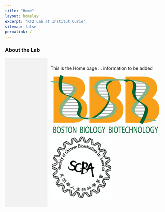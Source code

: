 ```yaml
---
title: "Home"
layout: homelay
excerpt: "RT2 Lab at Institut Curie"
sitemap: false
permalink: /
---
```


### About the Lab

<div style="display: flex; flex-direction: row;">
  <div style="flex-basis: 25%; background-color: #f2f2f2; padding: 10px;">
   
  <!-- Left section content goes here -->

  </div>
 
  <div style="flex-basis: 75%; padding: 10px;">
    <!-- Right section content goes here -->

  This is the Home page ... information to be added 

  ![logo image 1](images/logo/bbb_logo_yl_xl_v1.jpg)
  ![logo image 2](images/logo/screen_shot_2018-02-19_at_10.50.36_am_0.png)
  <!---
  <img src="images/logo/bbb_logo_yl_xl_v1.jpg" alt="logo example 2" width="500" height="500">
  <img src="images/logo/bbb_logo_yl_xl_v1.jpg" alt="logo example 3" style="width:50%;height:50%">
  --->
  </div>
</div>
